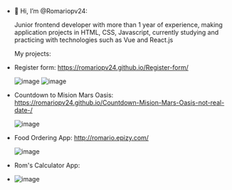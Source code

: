- 👋 Hi, I’m @Romariopv24:

  Junior frontend developer with more than 1 year of experience, making application projects in HTML, CSS, Javascript, currently studying and practicing with technologies such as Vue and React.js
  
  My projects:
  
- Register form:
  https://romariopv24.github.io/Register-form/
  
  ![image](https://user-images.githubusercontent.com/89761966/161339540-1a73cab3-73da-406c-a44c-aaed73249a25.png)
  ![image](https://user-images.githubusercontent.com/89761966/161339670-c38c7570-8552-42df-8791-6dea3c8625db.png)

- Countdown to Mision Mars Oasis:
  https://romariopv24.github.io/Countdown-Mision-Mars-Oasis-not-real-date-/
  
  ![image](https://user-images.githubusercontent.com/89761966/161340036-ec3910be-e822-4fc1-8702-8bdfd4a9811b.png)

- Food Ordering App: 
   http://romario.epizy.com/
   
   ![image](https://user-images.githubusercontent.com/89761966/161340256-f7570f7e-3150-425d-ac49-04b87236461b.png)

- Rom's Calculator App: 
- ![image](https://user-images.githubusercontent.com/89761966/161340396-1d52357a-6fc5-47e8-b92c-a2c679d158aa.png)

<!--
Romariopv24/Romariopv24 is a ✨ special ✨ repository because its `README.md` (this file) appears on your GitHub profile.
You can click the Preview link to take a look at your changes.
--->
